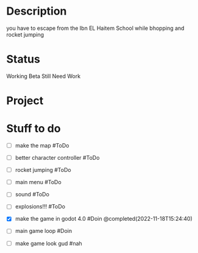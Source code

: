 # Description
you have to escape from the Ibn EL Haitem School while bhopping and rocket jumping

# Status
Working Beta
Still Need Work

# Project

# Stuff to do
- [ ] make the map #ToDo
- [ ] better character controller #ToDo 
- [ ] rocket jumping #ToDo 
- [ ] main menu #ToDo 
- [ ] sound #ToDo 
- [ ] explosions!!! #ToDo 
- [x] make the game in godot 4.0 #Doin  @completed(2022-11-18T15:24:40)
- [ ] main game loop #Doin 
- [ ] make game look gud #nah 

